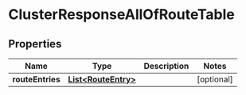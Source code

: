 

# ClusterResponseAllOfRouteTable


## Properties

| Name | Type | Description | Notes |
|------------ | ------------- | ------------- | -------------|
|**routeEntries** | [**List&lt;RouteEntry&gt;**](RouteEntry.md) |  |  [optional] |



